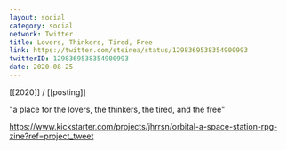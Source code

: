 ```yaml
---
layout: social
category: social
network: Twitter
title: Lovers, Thinkers, Tired, Free
link: https://twitter.com/steinea/status/1298369538354900993
twitterID: 1298369538354900993
date: 2020-08-25
---
```


[[2020]] / [[posting]]

"a place for the lovers, the thinkers, the tired, and the free"

<https://www.kickstarter.com/projects/jhrrsn/orbital-a-space-station-rpg-zine?ref=project_tweet>
